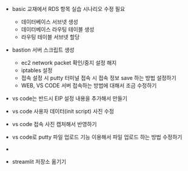- basic 교재에서 RDS 항목 실습 시나리오 수정 필요
  - 데이터베이스 서브넷 생성
  - 데이터베이스 라우팅 테이블 생성 
  - 라우팅 테이블 서브넷 할당

- bastion 서버 스크립트 생성
  - ec2 network packet 확인/중지 설정 해지 
  - iptables 설정 
  - 접속 설정 시 putty 터미널 접속 시 접속 정보 save 하는 방법 설정하기
  - WEB, VS CODE 서버 접속하는 방법에 대해서 조금 수정하기

- vs code는 반드시 EIP 설정 내용을 추가해서 만들기
- vs code 사용자 데이터(init script) 사진 수정
- vs code 접속 사진 캡처해서 반영하기
- vs code로 putty 파일 업로드 기능 이용해서 파일 업로드 하는 방법 수정하기
- 

- streamlit 저장소 옮기기